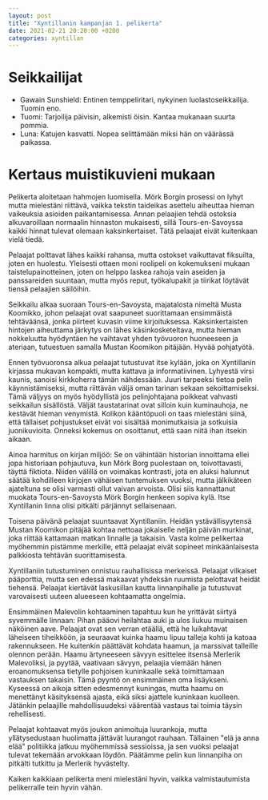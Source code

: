 ```yaml
---
layout: post
title: "Xyntillanin kampanjan 1. pelikerta"
date: 2021-02-21 20:20:00 +0200
categories: xyntillan
---
```


# Seikkailijat

* Gawain Sunshield: Entinen temppeliritari, nykyinen luolastoseikkailija. Tuomin eno. 
* Tuomi: Tarjoilija päivisin, alkemisti öisin. Kantaa mukanaan suurta pommia.
* Luna: Katujen kasvatti. Nopea selittämään miksi hän on väärässä paikassa.

# Kertaus muistikuvieni mukaan

Pelikerta aloitetaan hahmojen luomisella. Mörk Borgin prosessi on lyhyt mutta mielestäni riittävä, vaikka tekstin taideikas asettelu aiheuttaa hieman vaikeuksia asioiden paikantamisessa. Annan pelaajien tehdä ostoksia alkuvaroillaan normaalin hinnaston mukaisesti, sillä Tours-en-Savoyssa kaikki hinnat tulevat olemaan kaksinkertaiset. Tätä pelaajat eivät kuitenkaan vielä tiedä.

Pelaajat polttavat lähes kaikki rahansa, mutta ostokset vaikuttavat fiksuilta, joten en huolestu. Yleisesti ottaen moni roolipeli on kokemukseni mukaan taistelupainotteinen, joten on helppo laskea rahoja vain aseiden ja panssareiden suuntaan, mutta myös reput, työkalupakit ja tiirikat löytävät tiensä pelaajien säilöihin.

Seikkailu alkaa suoraan Tours-en-Savoysta, majatalosta nimeltä Musta Koomikko, johon pelaajat ovat saapuneet suorittamaan ensimmäistä tehtäväänsä, jonka piirteet kuvasin viime kirjoituksessa. Kaksinkertaisten hintojen aiheuttama järkytys on lähes käsinkosketeltava, mutta hieman nokkeluutta hyödyntäen he vaihtavat yhden työvuoron huoneeseen ja ateriaan, tutuestuen samalla Mustan Koomikon pitäjään. Hyvää pohjatyötä.

Ennen työvuoronsa alkua pelaajat tutustuvat itse kylään, joka on Xyntillanin kirjassa mukavan kompakti, mutta kattava ja informatiivinen. Lyhyestä virsi kaunis, sanoisi kirkkoherra tämän nähdessään. Juuri tarpeeksi tietoa pelin käynnistämiseksi, mutta riittävän väljä oman tarinan sekaan sekoittamiseksi. Tämä väljyys on myös hyödyllistä jos pelinjohtajana poikkeat vahvasti seikkailun sisällöstä. Väljät taustatarinat ovat silloin kuin kuminauhoja, ne kestävät hieman venymistä. Kolikon kääntöpuoli on taas mielestäni siinä, että tällaiset pohjustukset eivät voi sisältää monimutkaisia ja sotkuisia juonikuvioita. Onneksi kokemus on osoittanut, että saan niitä ihan itsekin aikaan.

Ainoa harmitus on kirjan miljöö: Se on vähintään historian innoittama ellei jopa historiaan pohjautuva, kun Mörk Borg puolestaan on, toivottavasti, täyttä fiktiota. Niiden välillä on voimakas kontrasti, jota en aluksi halunnut säätää kohdilleen kirjojen vähäisen tuntemuksen vuoksi, mutta jälkikäteen ajateltuna se olisi varmasti ollut vaivan arvoista. Olisi siis kannattanut muokata Tours-en-Savoysta Mörk Borgin henkeen sopiva kylä. Itse Xyntillanin linna olisi pitkälti pärjännyt sellaisenaan.

Toisena päivänä pelaajat suuntaavat Xyntillaniin. Heidän ystävällisyytensä Mustan Koomikon pitäjää kohtaa nettoaa jokaiselle neljän päivän murkinat, joka riittää kattamaan matkan linnalle ja takaisin. Vasta kolme pelikertaa myöhemmin pistämme merkille, että pelaajat eivät sopineet minkäänlaisesta palkkiosta tehtävän suorittamisesta.

Xyntillaniin tutustuminen onnistuu rauhallisissa merkeissä. Pelaajat vilkaiset pääporttia, mutta sen edessä makaavat yhdeksän ruumista pelottavat heidät tiehensä. Pelaajat kiertävät laskusillan kautta linnanpihalle ja tutustuvat varovaisesti uuteen alueeseen kohtaamatta ongelmia.

Ensimmäinen Malevolin kohtaaminen tapahtuu kun he yrittävät siirtyä syvemmälle linnaan: Pihan pääovi heilahtaa auki ja ulos liukuu muinaisen näköinen aave. Pelaajat ovat sen verran etäällä, että he luikahtavat läheiseen tiheikköön, ja seuraavat kuinka haamu lipuu talleja kohti ja katoaa rakennukseen. He kuitenkin päättävät kohdata haamun, ja marssivat talleille olennon perään. Haamu ärtyneeseen sävyyn esittelee itsensä Merlerik Malevoliksi, ja pyytää, vaativaan sävyyn, pelaajia viemään hänen eroanomuksensa tietylle pohjoisen kuninkaalle sekä toimittamaan vastauksen takaisin. Tämä pyyntö on ensimmäinen oma lisäykseni. Kyseessä on aikoja sitten edesmennyt kuningas, mutta haamu on menettänyt käsityksensä ajasta, eikä siksi ajattele kuninkaan kuolleen. Jätänkin pelaajille mahdollisuudeksi väärentää vastaus tai toimia täysin rehellisesti.

Pelaajat kohtaavat myös joukon animoituja luurankoja, mutta yllätysedustaan huolimatta jättävät luurangot rauhaan. Tällainen "elä ja anna elää" politiikka jatkuu myöhemmissä sessioissa, ja sen vuoksi pelaajat tulevat tekemään arvokkaan löydön. Päätämme pelin kun linnanpiha on pitkälti tutkittu ja Merlerik hyvästelty.

Kaiken kaikkiaan pelikerta meni mielestäni hyvin, vaikka valmistautumista pelikerralle tein hyvin vähän.
